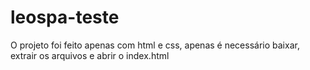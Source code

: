 # leospa-teste

O projeto foi feito apenas com html e css, apenas é necessário baixar, extrair os arquivos e abrir o index.html
